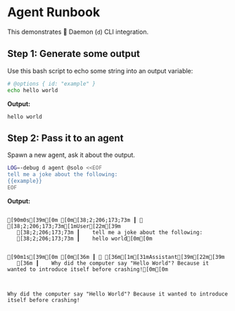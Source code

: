 # Agent Runbook

This demonstrates 👺 Daemon (`d`) CLI integration.

## Step 1: Generate some output

Use this bash script to echo some string into an output variable:

```bash
# @options { id: "example" }
echo hello world
```

**Output:**
```
hello world  
```



## Step 2: Pass it to an agent

Spawn a new agent, ask it about the output.

```bash
LOG=-debug d agent @solo <<EOF
tell me a joke about the following:
{{example}}
EOF
```

**Output:**
```
  
[90m0s[39m[0m [0m[38;2;206;173;73m ┃ 🧑 [38;2;206;173;73m[1mUser[22m[39m  
   [38;2;206;173;73m ┃    tell me a joke about the following:  
   [38;2;206;173;73m ┃    hello world[0m[0m  
  
  
[90m1s[39m[0m [0m[36m ┃ 🤖 [36m[1m[31mAssistant[39m[22m[39m  
   [36m ┃    Why did the computer say "Hello World"? Because it wanted to introduce itself before crashing![0m[0m  
  
  
  
Why did the computer say "Hello World"? Because it wanted to introduce itself before crashing!  
```



